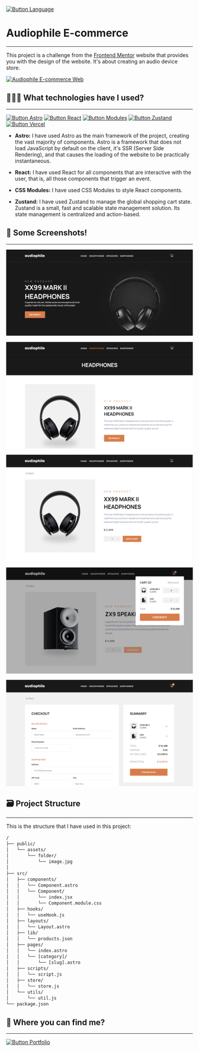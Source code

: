 [Button Language]: https://img.shields.io/badge/Leer%20En%20Español-000000?style=for-the-badge

[![Button Language]](https://github.com/MartinWebDev95/AudiophileEcommerceAstro/blob/main/README.md)

# Audiophile E-commerce                                 
---

[Audiophile E-commerce Web]: https://img.shields.io/badge/Audiophile%20Ecommerce%20Web-D87D4A?style=for-the-badge

This project is a challenge from the [Frontend Mentor](https://www.frontendmentor.io/challenges/audiophile-ecommerce-website-C8cuSd_wx) website that provides you with the design of the website. It's about creating an audio device store.

[![Audiophile E-commerce Web]](https://audiophile-ecommerce-astro.vercel.app/)

## 👨🏽‍💻 What technologies have I used?
---

[Button Vercel]: https://img.shields.io/badge/Deploy%20on%20Vercel-000000?style=for-the-badge&logo=vercel
[Button Astro]: https://img.shields.io/badge/Astro-000000?style=for-the-badge&logoColor=BC52EE&logo=astro
[Button React]: https://img.shields.io/badge/React-000000?style=for-the-badge&logo=react
[Button Modules]:https://img.shields.io/badge/CSS%20Modules-000000?style=for-the-badge&logo=css-modules
[Button Zustand]:https://img.shields.io/badge/Zustand-000000?style=for-the-badge&logo=zustand

[![Button Astro]](https://astro.build/)
[![Button React]](https://es.react.dev/)
[![Button Modules]](https://github.com/css-modules/css-modules?tab=readme-ov-file)
[![Button Zustand]](https://zustand-demo.pmnd.rs/)
[![Button Vercel]](https://vercel.com/)

- **Astro:**  I have used Astro as the main framework of the project, creating the vast majority of components. Astro is a framework that does not load JavaScript by default on the client, it's SSR (Server Side Rendering), and that causes the loading of the website to be practically instantaneous.

- **React:** I have used React for all components that are interactive with the user, that is, all those components that trigger an event.

- **CSS Modules:** I have used CSS Modules to style React components.

- **Zustand:** I have used Zustand to manage the global shopping cart state. Zustand is a small, fast and scalable state management solution. Its state management is centralized and action-based.

## 📸 Some Screenshots!
---

![Hero Section Screenshot](https://github.com/MartinWebDev95/AudiophileEcommerceAstro/blob/main/public/assets/screenshots/heroSection.png)

![Category Page Screenshot](https://github.com/MartinWebDev95/AudiophileEcommerceAstro/blob/main/public/assets/screenshots/categoryPage.png)

![Product Page Screenshot](https://github.com/MartinWebDev95/AudiophileEcommerceAstro/blob/main/public/assets/screenshots/productPage.png)

![Cart Screenshot](https://github.com/MartinWebDev95/AudiophileEcommerceAstro/blob/main/public/assets/screenshots/cart.png)

![Checkout Page Screenshot](https://github.com/MartinWebDev95/AudiophileEcommerceAstro/blob/main/public/assets/screenshots/checkoutPage.png)

## 🗃️ Project Structure
---

This is the structure that I have used in this project:

```text
/
├── public/
│   └── assets/          
│       └── folder/
│           └── image.jpg
│
├── src/
│   ├── components/
│   │   └── Component.astro
│   │   └── Component/
│   │       └── index.jsx
│   │       └── Component.module.css
│   ├── hooks/
│   │   └── useHook.js
│   ├── layouts/
│   │   └── Layout.astro
│   ├── lib/
│   │   └── products.json
│   ├── pages/
│   │   └── index.astro
│   │   └── [category]/
│   │       └── [slug].astro
│   ├── scripts/
│   │   └── script.js    
│   ├── store/
│   │   └── store.js    
│   └── utils/
│       └── util.js 
└── package.json
```

## 👀 Where you can find me?
---

[Button Portfolio]: https://img.shields.io/badge/Visit%20my%20Portfolio-000000?style=for-the-badge

[![Button Portfolio]](https://my-portolio-martinwebdev95.vercel.app/)
